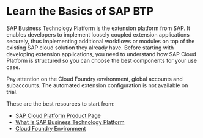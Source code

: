 # Learn the Basics of SAP BTP

SAP Business Technology Platform is the extension platform from SAP. It enables developers to implement loosely coupled extension applications securely, thus implementing additional workflows or modules on top of the existing SAP cloud solution they already have. Before starting with developing extension applications, you need to understand how SAP Cloud Platform is structured so you can choose the best components for your use case.

Pay attention on the Cloud Foundry environment, global accounts and subaccounts. The automated extension configuration is not available on trial.

These are the best resources to start from:

* [SAP Cloud Platform Product Page](https://help.sap.com/viewer/product/CP/Cloud/en-US?task=discover_task)
* [What Is SAP Business Technology Platform](https://help.sap.com/viewer/3504ec5ef16548778610c7e89cc0eac3/Cloud/en-US/73beb06e127f4e47b849aa95344aabe1.html)
* [Cloud Foundry Environment](https://help.sap.com/viewer/3504ec5ef16548778610c7e89cc0eac3/Cloud/en-US/9c7092c7b7ae4d49bc8ae35fdd0e0b18.html)
